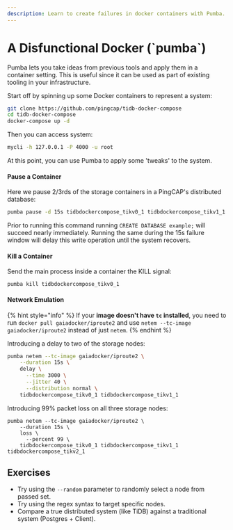 ```yaml
---
description: Learn to create failures in docker containers with Pumba.
---
```


# A Disfunctional Docker \(\`pumba\`\)

Pumba lets you take ideas from previous tools and apply them in a container setting. This is useful since it can be used as part of existing tooling in your infrastructure.

Start off by spinning up some Docker containers to represent a system:

```bash
git clone https://github.com/pingcap/tidb-docker-compose
cd tidb-docker-compose
docker-compose up -d
```

Then you can access system:

```bash
mycli -h 127.0.0.1 -P 4000 -u root
```

At this point, you can use Pumba to apply some 'tweaks' to the system.

#### Pause a Container

Here we pause 2/3rds of the storage containers in a PingCAP's distributed database:

```bash
pumba pause -d 15s tidbdockercompose_tikv0_1 tidbdockercompose_tikv1_1
```

Prior to running this command running `CREATE DATABASE example;` will succeed nearly immediately. Running the same during the 15s failure window will delay this write operation until the system recovers.

#### Kill a Container

Send the main process inside a container the KILL signal:

```text
pumba kill tidbdockercompose_tikv0_1
```

#### Network Emulation

{% hint style="info" %}
If your **image doesn't have `tc` installed**, you need to run `docker pull gaiadocker/iproute2` and use `netem --tc-image gaiadocker/iproute2` instead of just `netem`.
{% endhint %}

Introducing a delay to two of the storage nodes:

```bash
pumba netem --tc-image gaiadocker/iproute2 \
    --duration 15s \
    delay \
      --time 3000 \
      --jitter 40 \
      --distribution normal \
    tidbdockercompose_tikv0_1 tidbdockercompose_tikv1_1
```

Introducing 99% packet loss on all three storage nodes:

```text
pumba netem --tc-image gaiadocker/iproute2 \
    --duration 15s \
    loss \
      --percent 99 \
    tidbdockercompose_tikv0_1 tidbdockercompose_tikv1_1 tidbdockercompose_tikv2_1
```

## Exercises

* Try using the `--random` parameter to randomly select a node from passed set.
* Try using the regex syntax to target specific nodes.
* Compare a true distributed system \(like TiDB\) against a traditional system \(Postgres + Client\).





